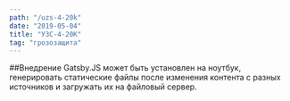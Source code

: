 ```yaml
---
path: "/uzs-4-20k"
date: "2019-05-04"
title: "УЗС-4-20К"
tag: "грозозащита"
---
```


##Внедрение
Gatsby.JS может быть установлен на ноутбук, генерировать статические файлы после изменения контента с разных источников и загружать их на файловый сервер.